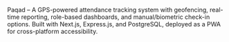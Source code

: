 Paqad – A GPS-powered attendance tracking system with geofencing, real-time reporting, role-based dashboards, and manual/biometric check-in options. Built with Next.js, Express.js, and PostgreSQL, deployed as a PWA for cross-platform accessibility.
